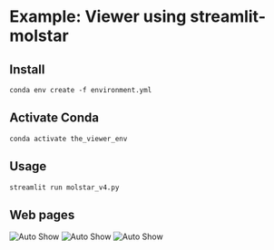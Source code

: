 # Example: Viewer using streamlit-molstar

## Install

`conda env create -f environment.yml`

## Activate Conda

`conda activate the_viewer_env`

## Usage

`streamlit run molstar_v4.py`

## Web pages
![Auto Show](viewpage_examples/view_page.png)
![Auto Show](viewpage_examples/view_page2.png)
![Auto Show](viewpage_examples/view_page3.png)

